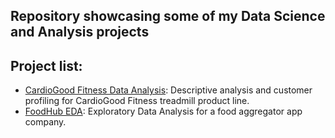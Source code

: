 ## Repository showcasing some of my Data Science and Analysis projects
## Project list:
- [CardioGood Fitness Data Analysis](https://github.com/bertagnolli/Data-Science-and-Analysis/tree/main/CardioGood%20Fitness%20Data%20Analysis): Descriptive analysis and customer profiling for CardioGood Fitness treadmill product line.
- [FoodHub EDA]([https://github.com/bertagnolli/Data-Science-and-Analysis/tree/main/FoodHub%20EDA%20report]): Exploratory Data Analysis for a food aggregator app company.
